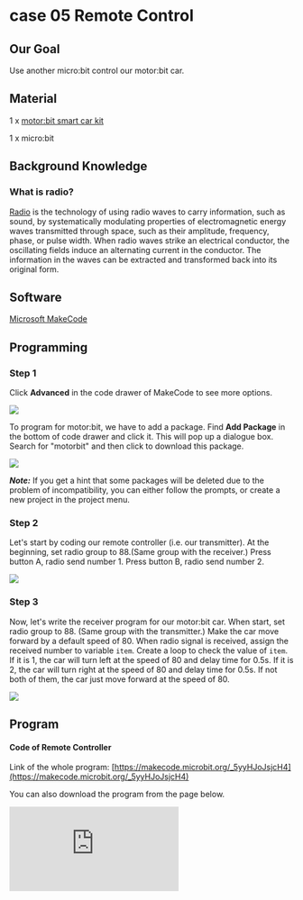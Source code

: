 ﻿# case 05 Remote Control

## Our Goal

 Use another micro:bit control our motor:bit car.

## Material

 1 x [motor:bit smart car kit](https://www.elecfreaks.com/motor-bit-acrylic-smart-car-kit.html)

 1 x micro:bit

## Background Knowledge


### What is radio?

 [Radio](https://en.wikipedia.org/wiki/Radio) is the technology of using radio waves to carry information, such as sound, by systematically modulating properties of electromagnetic energy waves transmitted through space, such as their amplitude, frequency, phase, or pulse width. When radio waves strike an electrical conductor, the oscillating fields induce an alternating current in the conductor. The information in the waves can be extracted and transformed back into its original form.


## Software

[Microsoft MakeCode](https://makecode.microbit.org/#)


## Programming


### Step 1

Click **Advanced** in the code drawer of MakeCode to see more options.

![](https://wiki-media-ef.oss-cn-hongkong.aliyuncs.com//images/LjMR5IU.png)

To program for motor:bit, we have to add a package. Find **Add Package** in the bottom of code drawer and click it. This will pop up a dialogue box. Search for "motorbit" and then click to download this package.

![](https://wiki-media-ef.oss-cn-hongkong.aliyuncs.com//images/XDlSfIS.png)

***Note:*** If you get a hint that some packages will be deleted due to the problem of incompatibility, you can either follow the prompts, or create a new project in the project menu.

### Step 2

 Let's start by coding our remote controller (i.e. our transmitter).
 At the beginning, set radio group to 88.(Same group with the receiver.)
 Press button A, radio send number 1.
 Press button B, radio send number 2.

![](https://wiki-media-ef.oss-cn-hongkong.aliyuncs.com//images/RubvVRM.png)


### Step 3

 Now, let's write the receiver program for our motor:bit car.
 When start, set radio group to 88. (Same group with the transmitter.)
 Make the car move forward by a default speed of 80.
 When radio signal is received, assign the received number to variable `item`.
 Create a loop to check the value of `item`.
 If it is 1, the car will turn left at the speed of 80 and delay time for 0.5s.
 If it is 2, the car will turn right at the speed of 80 and delay time for 0.5s.
 If not both of them, the car just move forward at the speed of 80.

![](https://wiki-media-ef.oss-cn-hongkong.aliyuncs.com//images/TN6GnPt.png)


## Program


#### Code of Remote Controller

Link of the whole program: [https://makecode.microbit.org/_5yyHJoJsjcH4](https://makecode.microbit.org/_5yyHJoJsjcH4)

You can also download the program from the page below.

<div
    style={{
        position: 'relative',
        paddingBottom: '60%',
        overflow: 'hidden',
    }}
>
    <iframe
        src="https://makecode.microbit.org/_5yyHJoJsjcH4"
        frameborder="0"
        sandbox="allow-popups allow-forms allow-scripts allow-same-origin"
        style={{
            position: 'absolute',
            width: '100%',
            height: '100%',
        }}
    />
</div>

#### Code of Motor:bit Car

Link of the whole program: [https://makecode.microbit.org/_8Dp0WMEDwMad](https://makecode.microbit.org/_8Dp0WMEDwMad)

You can also download the program from the page below.

<div
    style={{
        position: 'relative',
        paddingBottom: '60%',
        overflow: 'hidden',
    }}
>
    <iframe
        src="https://makecode.microbit.org/_8Dp0WMEDwMad"
        frameborder="0"
        sandbox="allow-popups allow-forms allow-scripts allow-same-origin"
        style={{
            position: 'absolute',
            width: '100%',
            height: '100%',
        }}
    />
</div>


## Result


 Once powered on, the car moves forward at the speed of 80. Press button A on the remote controller, the car turns left. Press button B, the car turns right.


## Think



## FAQ


## Relative Readings
